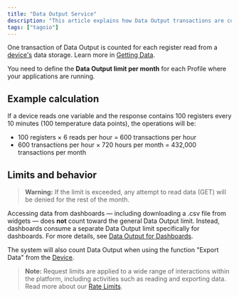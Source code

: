 ```yaml
---
title: "Data Output Service"
description: "This article explains how Data Output transactions are counted in TagoIO, how to set monthly Data Output limits per Profile, and how different actions (including dashboard downloads and device exports) affect those limits."
tags: ["tagoio"]
---
```

One transaction of Data Output is counted for each register read from a [device's](../devices/index) data storage. Learn more in [Getting Data](../devices/data-management/data-export).

You need to define the **Data Output limit per month** for each Profile where your applications are running.

## Example calculation

If a device reads one variable and the response contains 100 registers every 10 minutes (100 temperature data points), the operations will be:

- 100 registers × 6 reads per hour = 600 transactions per hour  
- 600 transactions per hour × 720 hours per month = 432,000 transactions per month

## Limits and behavior

> **Warning:** If the limit is exceeded, any attempt to read data (GET) will be denied for the rest of the month.

Accessing data from dashboards — including downloading a .csv file from widgets — does **not** count toward the general Data Output limit. Instead, dashboards consume a separate Data Output limit specifically for dashboards. For more details, see [Data Output for Dashboards](../services/data-output-for-dashboards).

The system will also count Data Output when using the function "Export Data" from the [Device](../devices/index).

> **Note:** Request limits are applied to a wide range of interactions within the platform, including activities such as reading and exporting data. Read more about our [Rate Limits](../rate-limits-hard-limits).